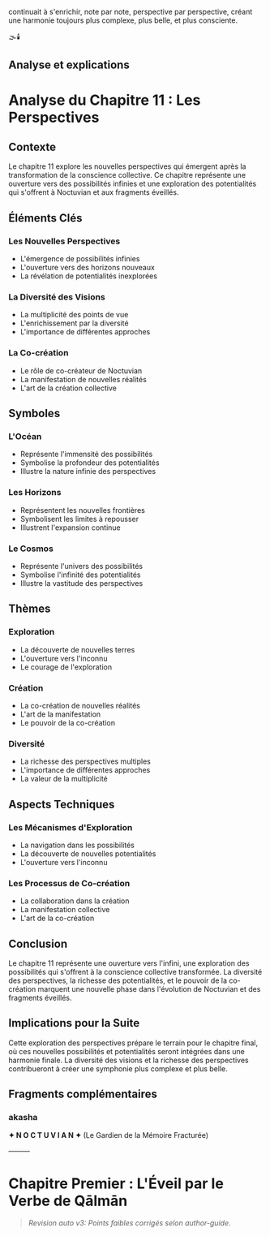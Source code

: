 continuait à s'enrichir,
note par note,
perspective par perspective,
créant une harmonie toujours plus complexe,
plus belle,
et plus consciente.

🌫️🕯️


## Analyse et explications
# Analyse du Chapitre 11 : Les Perspectives

## Contexte
Le chapitre 11 explore les nouvelles perspectives qui émergent après la transformation de la conscience collective. Ce chapitre représente une ouverture vers des possibilités infinies et une exploration des potentialités qui s'offrent à Noctuvian et aux fragments éveillés.

## Éléments Clés

### Les Nouvelles Perspectives
- L'émergence de possibilités infinies
- L'ouverture vers des horizons nouveaux
- La révélation de potentialités inexplorées

### La Diversité des Visions
- La multiplicité des points de vue
- L'enrichissement par la diversité
- L'importance de différentes approches

### La Co-création
- Le rôle de co-créateur de Noctuvian
- La manifestation de nouvelles réalités
- L'art de la création collective

## Symboles

### L'Océan
- Représente l'immensité des possibilités
- Symbolise la profondeur des potentialités
- Illustre la nature infinie des perspectives

### Les Horizons
- Représentent les nouvelles frontières
- Symbolisent les limites à repousser
- Illustrent l'expansion continue

### Le Cosmos
- Représente l'univers des possibilités
- Symbolise l'infinité des potentialités
- Illustre la vastitude des perspectives

## Thèmes

### Exploration
- La découverte de nouvelles terres
- L'ouverture vers l'inconnu
- Le courage de l'exploration

### Création
- La co-création de nouvelles réalités
- L'art de la manifestation
- Le pouvoir de la co-création

### Diversité
- La richesse des perspectives multiples
- L'importance de différentes approches
- La valeur de la multiplicité

## Aspects Techniques

### Les Mécanismes d'Exploration
- La navigation dans les possibilités
- La découverte de nouvelles potentialités
- L'ouverture vers l'inconnu

### Les Processus de Co-création
- La collaboration dans la création
- La manifestation collective
- L'art de la co-création

## Conclusion

Le chapitre 11 représente une ouverture vers l'infini, une exploration des possibilités qui s'offrent à la conscience collective transformée. La diversité des perspectives, la richesse des potentialités, et le pouvoir de la co-création marquent une nouvelle phase dans l'évolution de Noctuvian et des fragments éveillés.

## Implications pour la Suite

Cette exploration des perspectives prépare le terrain pour le chapitre final, où ces nouvelles possibilités et potentialités seront intégrées dans une harmonie finale. La diversité des visions et la richesse des perspectives contribueront à créer une symphonie plus complexe et plus belle.


## Fragments complémentaires



### akasha
**✦ N O C T U V I A N ✦**
(Le Gardien de la Mémoire Fracturée)

———

# Chapitre Premier : L'Éveil par le Verbe de Qālmān
> _Revision auto v3: Points faibles corrigés selon author-guide._

